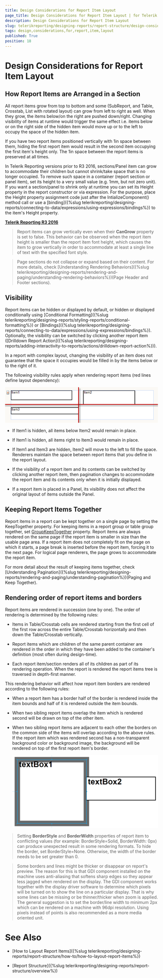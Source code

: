 ```yaml
---
title: Design Considerations for Report Item Layout
page_title: Design Considerations for Report Item Layout | for Telerik Reporting Documentation
description: Design Considerations for Report Item Layout
slug: telerikreporting/designing-reports/report-structure/design-considerations-for-report-item-layout
tags: design,considerations,for,report,item,layout
published: True
position: 18
---
```


# Design Considerations for Report Item Layout



## How Report Items are Arranged in a Section

All report items grow from top to bottom and some (SubReport, and Table, Crosstab, List with rotated layout) can grow from left to right as well. When they grow, the items           below/on the right are pushed down/right. Changing visibility of items at runtime would trigger the same effect i.e. items below or           on the right side of the hidden item would move up or to the left to occupy the space of the hidden item.         

If you have two report items positioned vertically with 1in space between them, hiding the first report item           would result in the second item occupying the first item's height only. The 1in space between the report items is preserved at all times.         

In Telerik Reporting versions prior to R3 2016, sections/Panel item can grow to accommodate their children but cannot shrink/take space that is no longer occupied.           To remove such space in a container (report section or panel item), set its height to a very small value (e.g. 1mm, but not zero unit). If you want a section/panel to           shrink only at runtime you can set its Height property in the report constructor or via expression. For the purpose, place the Height property assignment code just after           the IntializeComponent() method call or use a [binding]({%slug telerikreporting/designing-reports/connecting-to-data/expressions/using-expressions/bindings%}) to the item's Height property.         

__[Telerik Reporting R3 2016](http://www.telerik.com/support/whats-new/reporting/release-history/telerik-reporting-r3-2016-(version-10-2-16-914))__

> Report items can grow vertically even when their  __CanGrow__  property is set to false.             This behavior can be observed when the report item height is smaller than the report item font height, which causes the item to grow             vertically in order to accommodate at least a single line of text with the specified font style.           

> Page sections do not collapse or expand based on their content. For more details, check             [Understanding Rendering Behaviors]({%slug telerikreporting/designing-reports/rendering-and-paging/understanding-rendering-behaviors%})(Page Header and Footer sections).           

## Visibility

Report items can be hidden or displayed by default, or hidden or displayed conditionally using [Conditional Formatting]({%slug telerikreporting/designing-reports/styling-reports/conditional-formatting%}) or [Bindings]({%slug telerikreporting/designing-reports/connecting-to-data/expressions/using-expressions/bindings%}).           Optionally, the visibility can be switched by clicking another report item ([Drilldown Report Action]({%slug telerikreporting/designing-reports/adding-interactivity-to-reports/actions/drilldown-report-action%})).         

In a report with complex layout, changing the visibility of an item does not guarantee that the space it occupies would be filled in by the items below or to the right of it.

The following visibility rules apply when rendering report items (red lines define layout dependency):  

  ![](images/ReportItemLayout.png)

* If Item1 is hidden, all items below Item2 would remain in place. 

* If Item1 is hidden, all items right to Item3 would remain in place. 

* If Item1 and Item3 are hidden, Item2 will move to the left to fill the space. Renderers maintain the               space between report items that you define in the report layout.             

* If the visibility of a report item and its contents can be switched by clicking another report item, then               pagination changes to accommodate the report item and its contents only when it is initially displayed.             

* If a report item is placed in a Panel, its visibility does not affect the original layout of items outside the Panel. 

## Keeping Report Items Together

Report items in a report can be kept together on a single page by setting           the KeepTogether property. For keeping items in a report group or table group together, set  [GroupKeepTogether](/reporting/api/Telerik.Reporting.Group#Telerik_Reporting_Group_GroupKeepTogether)  property.           Report items are always rendered on the same page if the report           item is smaller in size than the usable page area. If a report item does           not completely fit on the page on which it starts, a page break is inserted before the report item,           forcing it to the next page. For logical page renderers, the page grows to accommodate the report item.         

For more detail about the result of keeping items together, check [Understanding Pagination]({%slug telerikreporting/designing-reports/rendering-and-paging/understanding-pagination%})(Paging and Keep Together).         

## Rendering order of report items and borders

Report items are rendered in succession (one by one). The order of rendering is determined by the following rules:         

* Items in Table/Crosstab cells are rendered starting from the first cell of the first row               across the entire Table/Crosstab horizontally and then down the Table/Crosstab vertically.             

* Report items which are children of the same parent container are rendered in the order in which they have been added               to the container's definition (most often during design-time).             

* Each report item/section renders all of its children as part of its rendering operation.               When the report is rendered the report items tree is traversed in depth-first manner.             

This rendering behavior will affect how report item borders are rendered according to the following rules:

* When a report item has a border half of the border is rendered inside the item bounds and half of it is rendered outside the item bounds.             

* When two sibling report items overlap the item which is rendered second will be drawn on top of the other item.             

* When two sibling report items are adjacent to each other the borders on the common side of the items will overlap according to the above rules.               If the report item which was rendered second has a non-transparent background color or background image, the background will be               rendered on top of the first report item's border.               

  ![Border Overlapping](images/BorderOverlapping.png)

> Setting  __BorderStyle__  and  __BorderWidth__  properties of report item to conflicting values             (for example: BorderStyle=Solid, BorderWidth: 0px) can produce unexpected result in some rendering formats.             To hide the border, set BorderStyle=None. Otherwise, the width of the border needs to be set greater than 0.           

> Some borders and lines might be thicker or disappear on report's preview. The reason for this is that GDI component installed on the              machine uses anti-aliasing that softens sharp edges so they appear less jagged when rendered on the display.           The GDI component works together with the display driver software to determine which pixels will be turned on to show the line on a particular display.             That is why some lines can be missing or be thinner/thicker when zoom is applied.           The general suggestion is to set the border/line width to minimum 2px which can be rendered on a machine with 96dpi resolution.             Using pixels instead of points is also recommended as a more media oriented unit.           

# See Also

 * [How to Layout Report Items]({%slug telerikreporting/designing-reports/report-structure/how-to/how-to-layout-report-items%})

 * [Report Structure]({%slug telerikreporting/designing-reports/report-structure/overview%})

